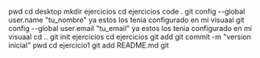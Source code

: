 pwd
cd desktop
mkdir ejercicios
cd ejercicios
code .
git config --global user.name "tu_nombre" ya estos los tenia configurado en mi visuaal
git config --global user.email "tu_email" ya estos los tenia configurado en mi visuaal
cd ..
git init ejercicios
cd ejercicios
git add
git commit -m "version inicial"
pwd
cd ejercicio1
git add README.md
git 